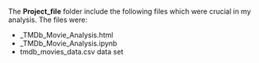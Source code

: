 The **Project_file** folder include the following files which were crucial in my analysis. The files were:
- _TMDb_Movie_Analysis.html
- _TMDb_Movie_Analysis.ipynb
- tmdb_movies_data.csv data set
